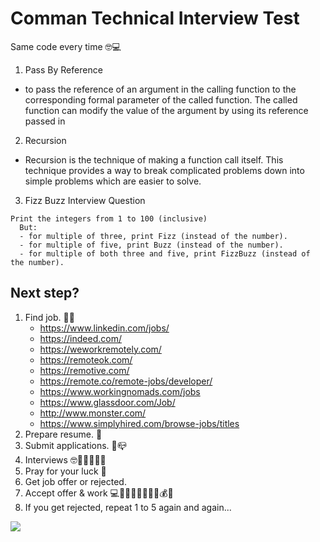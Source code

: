 # Comman Technical Interview Test

Same code every time 🤓💻

1. Pass By Reference

- to pass the reference of an argument in the calling function to the corresponding formal parameter of the called function. The called function can modify the value of the argument by using its reference passed in

2. Recursion

- Recursion is the technique of making a function call itself. This technique provides a way to break complicated problems down into simple problems which are easier to solve.

3. Fizz Buzz Interview Question

```
Print the integers from 1 to 100 (inclusive)
  But:
  - for multiple of three, print Fizz (instead of the number).
  - for multiple of five, print Buzz (instead of the number).
  - for multiple of both three and five, print FizzBuzz (instead of the number).
```

## Next step?

1. Find job. 🕵️‍♂️
   - https://www.linkedin.com/jobs/
   - https://indeed.com/
   - https://weworkremotely.com/
   - https://remoteok.com/
   - https://remotive.com/
   - https://remote.co/remote-jobs/developer/
   - https://www.workingnomads.com/jobs
   - https://www.glassdoor.com/Job/
   - http://www.monster.com/
   - https://www.simplyhired.com/browse-jobs/titles
2. Prepare resume. 📝
3. Submit applications. 📧📪
4. Interviews 🤓🤹‍♂️👨‍💻🤵
5. Pray for your luck 🙏
6. Get job offer or rejected.
7. Accept offer & work 💻👨‍💻✨🎉🎊🤑💲💰💸
8. If you get rejected, repeat 1 to 5 again and again...

![](https://media4.giphy.com/media/scZPhLqaVOM1qG4lT9/giphy.gif)
